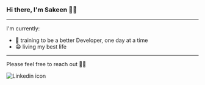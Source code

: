 ### Hi there, I'm Sakeen 🦾🤖

---

<!--
**keenzman/keenzman** is a ✨ _special_ ✨ repository because its `README.md` (this file) appears on your GitHub profile.

Here are some ideas to get you started:

- 🔭 I’m currently working on ...
- 🌱 I’m currently learning ...
- 👯 I’m looking to collaborate on ...
- 🤔 I’m looking for help with ...
- 💬 Ask me about ...
- 📫 How to reach me: ...
- 😄 Pronouns: ...
- ⚡ Fun fact: ...
-->

I'm currently:
- 🌱 training to be a better Developer, one day at a time
- 😁 living my best life

---

Please feel free to reach out 👊🏽

<a href="https://www.linkedin.com/in/sakeen-zaman/">
<img src="https://img.shields.io/badge/LinkedIn-0077B5?style=for-the-badge&logo=linkedin&logoColor=white"
     alt="Linkedin icon"
     style="float: left; margin-right: 10px;" />
  </a>
  
